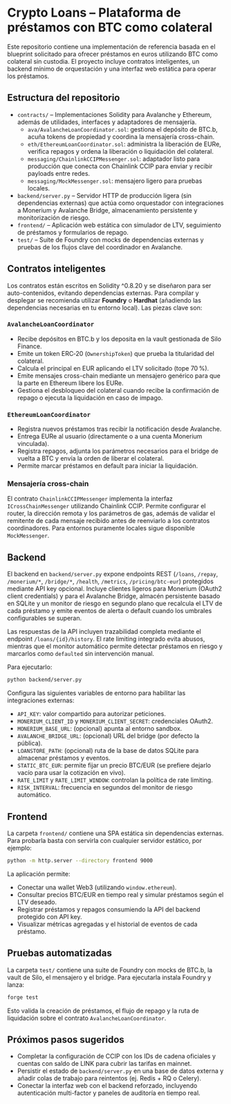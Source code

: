 # Crypto Loans – Plataforma de préstamos con BTC como colateral

Este repositorio contiene una implementación de referencia basada en el blueprint
solicitado para ofrecer préstamos en euros utilizando BTC como colateral sin
custodia. El proyecto incluye contratos inteligentes, un backend mínimo de
orquestación y una interfaz web estática para operar los préstamos.

## Estructura del repositorio

- `contracts/` – Implementaciones Solidity para Avalanche y Ethereum, además de
  utilidades, interfaces y adaptadores de mensajería.
  - `ava/AvalancheLoanCoordinator.sol`: gestiona el depósito de BTC.b, acuña
    tokens de propiedad y coordina la mensajería cross-chain.
  - `eth/EthereumLoanCoordinator.sol`: administra la liberación de EURe,
    verifica repagos y ordena la liberación o liquidación del colateral.
  - `messaging/ChainlinkCCIPMessenger.sol`: adaptador listo para producción que
    conecta con Chainlink CCIP para enviar y recibir payloads entre redes.
  - `messaging/MockMessenger.sol`: mensajero ligero para pruebas locales.
- `backend/server.py` – Servidor HTTP de producción ligera (sin dependencias
  externas) que actúa como orquestador con integraciones a Monerium y
  Avalanche Bridge, almacenamiento persistente y monitorización de riesgo.
- `frontend/` – Aplicación web estática con simulador de LTV, seguimiento de
  préstamos y formularios de repago.
- `test/` – Suite de Foundry con mocks de dependencias externas y pruebas de
  los flujos clave del coordinador en Avalanche.

## Contratos inteligentes

Los contratos están escritos en Solidity ^0.8.20 y se diseñaron para ser
auto-contenidos, evitando dependencias externas. Para compilar y desplegar se
recomienda utilizar **Foundry** o **Hardhat** (añadiendo las dependencias
necesarias en tu entorno local). Las piezas clave son:

### `AvalancheLoanCoordinator`

- Recibe depósitos en BTC.b y los deposita en la vault gestionada de Silo
  Finance.
- Emite un token ERC‑20 (`OwnershipToken`) que prueba la titularidad del
  colateral.
- Calcula el principal en EUR aplicando el LTV solicitado (tope 70 %).
- Emite mensajes cross-chain mediante un mensajero genérico para que la parte en
  Ethereum libere los EURe.
- Gestiona el desbloqueo del colateral cuando recibe la confirmación de repago o
  ejecuta la liquidación en caso de impago.

### `EthereumLoanCoordinator`

- Registra nuevos préstamos tras recibir la notificación desde Avalanche.
- Entrega EURe al usuario (directamente o a una cuenta Monerium vinculada).
- Registra repagos, adjunta los parámetros necesarios para el bridge de vuelta
  a BTC y envía la orden de liberar el colateral.
- Permite marcar préstamos en default para iniciar la liquidación.

### Mensajería cross-chain

El contrato `ChainlinkCCIPMessenger` implementa la interfaz `ICrossChainMessenger`
utilizando Chainlink CCIP. Permite configurar el router, la dirección remota y
los parámetros de gas, además de validar el remitente de cada mensaje recibido
antes de reenviarlo a los contratos coordinadores. Para entornos puramente
locales sigue disponible `MockMessenger`.

## Backend

El backend en `backend/server.py` expone endpoints REST (`/loans`, `/repay`,
`/monerium/*`, `/bridge/*`, `/health`, `/metrics`, `/pricing/btc-eur`) protegidos
mediante API key opcional. Incluye clientes ligeros para Monerium (OAuth2 client
credentials) y para el Avalanche Bridge, almacén persistente basado en SQLite y
un monitor de riesgo en segundo plano que recalcula el LTV de cada préstamo y
emite eventos de alerta o default cuando los umbrales configurables se
superan.

Las respuestas de la API incluyen trazabilidad completa mediante el endpoint
`/loans/{id}/history`. El rate limiting integrado evita abusos, mientras que el
monitor automático permite detectar préstamos en riesgo y marcarlos como
`defaulted` sin intervención manual.

Para ejecutarlo:

```bash
python backend/server.py
```

Configura las siguientes variables de entorno para habilitar las integraciones
externas:

- `API_KEY`: valor compartido para autorizar peticiones.
- `MONERIUM_CLIENT_ID` y `MONERIUM_CLIENT_SECRET`: credenciales OAuth2.
- `MONERIUM_BASE_URL`: (opcional) apunta al entorno sandbox.
- `AVALANCHE_BRIDGE_URL`: (opcional) URL del bridge (por defecto la pública).
- `LOANSTORE_PATH`: (opcional) ruta de la base de datos SQLite para almacenar
  préstamos y eventos.
- `STATIC_BTC_EUR`: permite fijar un precio BTC/EUR (se prefiere dejarlo vacío
  para usar la cotización en vivo).
- `RATE_LIMIT` y `RATE_LIMIT_WINDOW`: controlan la política de rate limiting.
- `RISK_INTERVAL`: frecuencia en segundos del monitor de riesgo automático.

## Frontend

La carpeta `frontend/` contiene una SPA estática sin dependencias externas. Para
probarla basta con servirla con cualquier servidor estático, por ejemplo:

```bash
python -m http.server --directory frontend 9000
```

La aplicación permite:

- Conectar una wallet Web3 (utilizando `window.ethereum`).
- Consultar precios BTC/EUR en tiempo real y simular préstamos según el LTV
  deseado.
- Registrar préstamos y repagos consumiendo la API del backend protegido con
  API key.
- Visualizar métricas agregadas y el historial de eventos de cada préstamo.

## Pruebas automatizadas

La carpeta `test/` contiene una suite de Foundry con mocks de BTC.b, la vault de
Silo, el mensajero y el bridge. Para ejecutarla instala Foundry y lanza:

```bash
forge test
```

Esto valida la creación de préstamos, el flujo de repago y la ruta de
liquidación sobre el contrato `AvalancheLoanCoordinator`.

## Próximos pasos sugeridos

- Completar la configuración de CCIP con los IDs de cadena oficiales y cuentas
  con saldo de LINK para cubrir las tarifas en mainnet.
- Persistir el estado de `backend/server.py` en una base de datos externa y
  añadir colas de trabajo para reintentos (ej. Redis + RQ o Celery).
- Conectar la interfaz web con el backend reforzado, incluyendo autenticación
  multi-factor y paneles de auditoría en tiempo real.
